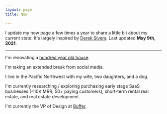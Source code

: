 ```yaml
---
layout: page
title: Now

---
```


I update my now page a few times a year to share a little bit about my current state. It's largely inspired by [Derek Sivers](https://sive.rs/now). Last updated **May 9th, 2021**.

---

I'm renovating a [hundred year old house](https://www.instagram.com/cherrystreetrenovation/).

I'm taking an extended break from social media.

I live in the Pacific Northwest with my wife, two daughters, and a dog.

I'm currently researching / exploring purchasing early stage SaaS businesses (<10K MRR; 50+ paying customers), short-term rental real estate, and real estate development.

I'm currently the VP of Design at [Buffer](https://buffer.com).
